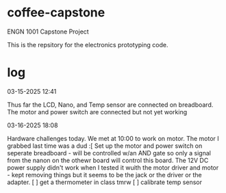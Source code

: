 # coffee-capstone
ENGN 1001 Capstone Project

This is the repsitory for the electronics prototyping code. 


# log
03-15-2025 12:41 

Thus far the LCD, Nano, and Temp sensor are connected on breadboard. 
The motor and power switch are connected but not yet working 


03-16-2025 18:08

Hardware challenges today. We met at 10:00 to work on motor. The motor I grabbed last time was a dud :[
Set up the motor and power switch on seperate breadboard - will be controlled w/an AND gate so only a signal from the nanon on the othewr board will control this board.
The 12V DC power supply didn't work when I tested it wuith the motor driver and motor - kept removing things but it seems to be the jack or the driver or the adapter.
[ ] get a thermometer in class tmrw
[ ] calibrate temp sensor
